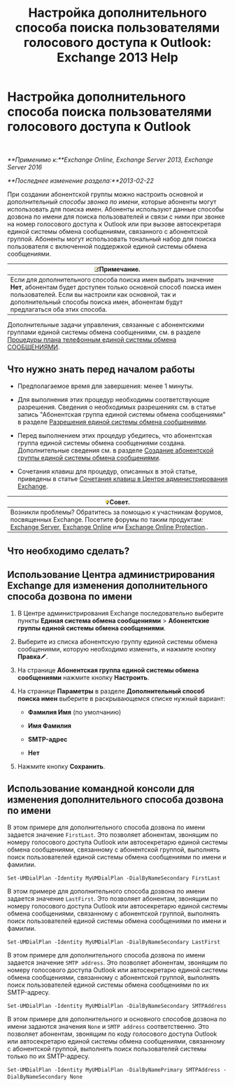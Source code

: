 ﻿---
title: 'Настройка дополнительного способа поиска пользователями голосового доступа к Outlook: Exchange 2013 Help'
TOCTitle: Настройка дополнительного способа поиска пользователями голосового доступа к Outlook
ms:assetid: 5cd4e0a0-d023-45a1-aa3c-b8dea6ec6d72
ms:mtpsurl: https://technet.microsoft.com/ru-ru/library/Aa998311(v=EXCHG.150)
ms:contentKeyID: 52059183
ms.date: 05/22/2018
mtps_version: v=EXCHG.150
ms.translationtype: MT
---

# Настройка дополнительного способа поиска пользователями голосового доступа к Outlook

 

_**Применимо к:**Exchange Online, Exchange Server 2013, Exchange Server 2016_

_**Последнее изменение раздела:**2013-02-22_

При создании абонентской группы можно настроить основной и дополнительный *способы звонка по имени*, которые абоненты могут использовать для поиска имен. Абоненты используют данные способы дозвона по имени для поиска пользователей и связи с ними при звонке на номер голосового доступа к Outlook или при вызове автосекретаря единой системы обмена сообщениями, связанного с абонентской группой. Абоненты могут использовать тональный набор для поиска пользователя с включенной поддержкой единой системы обмена сообщениями.

<table>
<thead>
<tr class="header">
<th><img src="images/JJ126620.note(EXCHG.150).gif" title="Примечание" alt="Примечание" />Примечание.</th>
</tr>
</thead>
<tbody>
<tr class="odd">
<td>Если для дополнительного способа поиска имен выбрать значение <strong>Нет</strong>, абонентам будет доступен только основной способ поиска имен пользователей. Если вы настроили как основной, так и дополнительный способы поиска имен, абонентам будут предлагаться оба этих способа.</td>
</tr>
</tbody>
</table>


Дополнительные задачи управления, связанные с абонентскими группами единой системы обмена сообщениями, см. в разделе [Процедуры плана телефонным единой системы обмена СООБЩЕНИЯМИ](um-dial-plan-procedures-exchange-2013-help.md).

## Что нужно знать перед началом работы

  - Предполагаемое время для завершения: менее 1 минуты.

  - Для выполнения этих процедур необходимы соответствующие разрешения. Сведения о необходимых разрешениях см. в статье запись "Абонентская группа единой системы обмена сообщениями" в разделе [Разрешения единой системы обмена сообщениями](unified-messaging-permissions-exchange-2013-help.md).

  - Перед выполнением этих процедур убедитесь, что абонентская группа единой системы обмена сообщениями создана. Дополнительные сведения см. в разделе [Создание абонентской группы единой системы обмена сообщениями](create-a-um-dial-plan-exchange-2013-help.md).

  - Сочетания клавиш для процедур, описанных в этой статье, приведены в статье [Сочетания клавиш в Центре администрирования Exchange](keyboard-shortcuts-in-the-exchange-admin-center-exchange-online-protection-help.md).

<table>
<thead>
<tr class="header">
<th><img src="images/Bb124558.tip(EXCHG.150).gif" title="Совет" alt="Совет" />Совет.</th>
</tr>
</thead>
<tbody>
<tr class="odd">
<td>Возникли проблемы? Обратитесь за помощью к участникам форумов, посвященных Exchange. Посетите форумы по таким продуктам: <a href="https://go.microsoft.com/fwlink/p/?linkid=60612">Exchange Server</a>, <a href="https://go.microsoft.com/fwlink/p/?linkid=267542">Exchange Online</a> или <a href="https://go.microsoft.com/fwlink/p/?linkid=285351">Exchange Online Protection</a>..</td>
</tr>
</tbody>
</table>


## Что необходимо сделать?

## Использование Центра администрирования Exchange для изменения дополнительного способа дозвона по имени

1.  В Центре администрирования Exchange последовательно выберите пункты **Единая система обмена сообщениями** \> **Абонентские группы единой системы обмена сообщениями**.

2.  Выберите из списка абонентскую группу единой системы обмена сообщениями, которую необходимо изменить, и нажмите кнопку **Правка**![Значок редактирования](images/Bb124582.6f53ccb2-1f13-4c02-bea0-30690e6ea71d(EXCHG.150).gif "Значок редактирования").

3.  На странице **Абонентская группа единой системы обмена сообщениями** нажмите кнопку **Настроить**.

4.  На странице **Параметры** в разделе **Дополнительный способ поиска имен** выберите в раскрывающемся списке нужный вариант:
    
      - **Фамилия Имя** (по умолчанию)
    
      - **Имя Фамилия**
    
      - **SMTP-адрес**
    
      - **Нет**

5.  Нажмите кнопку **Сохранить**.

## Использование командной консоли для изменения дополнительного способа дозвона по имени

В этом примере для дополнительного способа дозвона по имени задается значение `FirstLast`. Это позволяет абонентам, звонящим по номеру голосового доступа Outlook или автосекретарю единой системы обмена сообщениями, связанному с абонентской группой, выполнять поиск пользователей единой системы обмена сообщениями по имени и фамилии.

    Set-UMDialPlan -Identity MyUMDialPlan -DialByNameSecondary FirstLast

В этом примере для дополнительного способа дозвона по имени задается значение `LastFirst`. Это позволяет абонентам, звонящим по номеру голосового доступа Outlook или автосекретарю единой системы обмена сообщениями, связанному с абонентской группой, выполнять поиск пользователей единой системы обмена сообщениями по имени и фамилии.

    Set-UMDialPlan -Identity MyUMDialPlan -DialByNameSecondary LastFirst 

В этом примере для дополнительного способа дозвона по имени задается значение `SMTP address`. Это позволяет абонентам, звонящим по номеру голосового доступа Outlook или автосекретарю единой системы обмена сообщениями, связанному с абонентской группой, выполнять поиск пользователей единой системы обмена сообщениями по их SMTP-адресу.

    Set-UMDialPlan -Identity MyUMDialPlan -DialByNameSecondary SMTPAddress 

В этом примере для дополнительного и основного способов дозвона по имени задаются значения `None` и `SMTP address` соответственно. Это позволяет абонентам, звонящим по коду голосового доступа Outlook или автосекретарю единой системы обмена сообщениями, связанному с абонентской группой, выполнять поиск пользователей системы только по их SMTP-адресу.

    Set-UMDialPlan -Identity MyUMDialPlan -DialByNamePrimary SMTPAddress -DialByNameSecondary None

